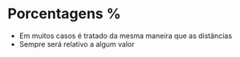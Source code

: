 # Porcentagens %

* Em muitos casos é tratado da mesma maneira que as distâncias <length>
* Sempre será relativo a algum valor
